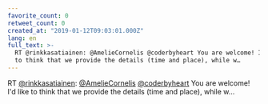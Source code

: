 ```yaml
---
favorite_count: 0
retweet_count: 0
created_at: "2019-01-12T09:03:01.000Z"
lang: en
full_text: >-
  RT @rinkkasatiainen: @AmelieCornelis @coderbyheart You are welcome! I'd like
  to think that we provide the details (time and place), while w…
---
```


RT [@rinkkasatiainen](https://twitter.com/rinkkasatiainen):
[@AmelieCornelis](https://twitter.com/AmelieCornelis)
[@coderbyheart](https://twitter.com/coderbyheart) You are welcome! I'd like to
think that we provide the details (time and place), while w…
